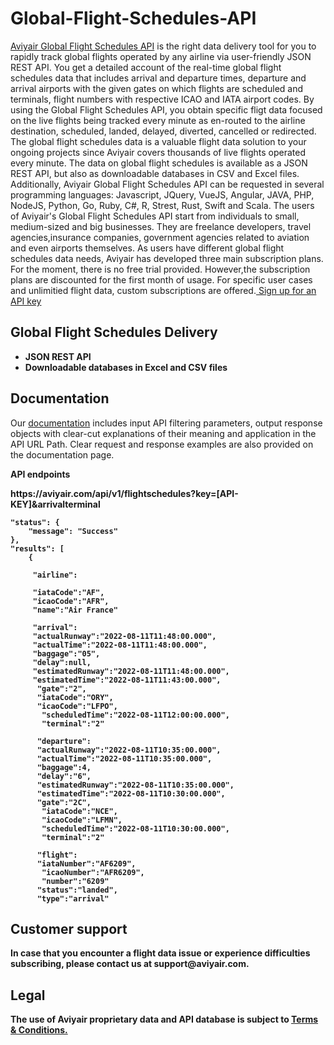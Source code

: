 # Global-Flight-Schedules-API
<a href="https://aviyair.com/global-flight-schedules-api/" rel="nofollow"> Aviyair Global Flight Schedules API</a> is the right data delivery tool for you to rapidly track global flights operated by any airline via user-friendly JSON REST API. You get a detailed account of the real-time global flight schedules data that includes arrival and departure times, departure and arrival airports with the given gates on which flights are scheduled and terminals, flight numbers with respective ICAO and IATA airport codes. By using the Global Flight Schedules API, you obtain specific fligt data focused on the live flights being tracked every minute as en-routed to the airline destination, scheduled, landed, delayed, diverted, cancelled or redirected. The global flight schedules data is a valuable flight data solution to your ongoing projects since Aviyair covers thousands of live flights operated every minute. The data on global flight schedules is available as a JSON REST API, but also as downloadable databases in CSV and Excel files. Additionally, Aviyair Global Flight Schedules API can be requested in several programming languages: Javascript, JQuery, VueJS, Angular, JAVA, PHP, NodeJS, Python, Go, Ruby, C#, R, Strest, Rust, Swift and Scala. 
The users of Aviyair's Global Flight Schedules API start from individuals to small, medium-sized and big businesses. They are freelance developers, travel agencies,insurance companies, government agencies related to aviation and even airports themselves. 
As users have different global flight schedules data needs, Aviyair has developed three main subscription plans. For the moment, there is no free trial provided. However,the subscription plans are discounted for the first month of usage. For specific user cases and unlimitied flight data, custom subscriptions are offered.<a href="https://aviyair.com/pricing-subscription-plans/" rel="nofollow"> Sign up for an API key</a>


<h2> Global Flight Schedules Delivery</h2>
<ul>
 	<li><strong>JSON REST API</strong></li>
 	<li><strong>Downloadable databases in Excel and CSV files </strong></li>
</ul>

<h2>Documentation</h2>

Our <a href="https://aviyair.com/documentation/" rel="nofollow">documentation</a> includes input API filtering parameters, output response objects with clear-cut explanations of their meaning and application in the API URL Path. Clear request and response examples are also provided on the documentation page.

<p><strong>API endpoints<p>
https://aviyair.com/api/v1/flightschedules?key=[API-KEY]&arrivalterminal


    "status": {
        "message": "Success"
    },
    "results": [
        {
          
         "airline":

         "iataCode":"AF",
         "icaoCode":"AFR",
         "name":"Air France"

         "arrival":
         "actualRunway":"2022-08-11T11:48:00.000",
         "actualTime":"2022-08-11T11:48:00.000",
         "baggage":"05",
         "delay":null,
         "estimatedRunway":"2022-08-11T11:48:00.000",
         "estimatedTime":"2022-08-11T11:43:00.000",
          "gate":"2",
          "iataCode":"ORY",
          "icaoCode":"LFPO",
           "scheduledTime":"2022-08-11T12:00:00.000",
           "terminal":"2"

          "departure":
          "actualRunway":"2022-08-11T10:35:00.000",
          "actualTime":"2022-08-11T10:35:00.000",
          "baggage":4,
          "delay":"6",
          "estimatedRunway":"2022-08-11T10:35:00.000",
          "estimatedTime":"2022-08-11T10:30:00.000",
          "gate":"2C",
           "iataCode":"NCE",
           "icaoCode":"LFMN",
           "scheduledTime":"2022-08-11T10:30:00.000",
           "terminal":"2"

          "flight":
          "iataNumber":"AF6209",
           "icaoNumber":"AFR6209",
           "number":"6209"
          "status":"landed",
          "type":"arrival" 
                 
<h2>Customer support</h2>
In case that you encounter a flight data issue or experience difficulties subscribing, please contact us at support@aviyair.com.

<h2>Legal</h2>
<p> The use of Aviyair proprietary data and API database is subject to  <a href="https://aviyair.com/terms-and-conditions/"> Terms &amp; Conditions.</a></p>

















